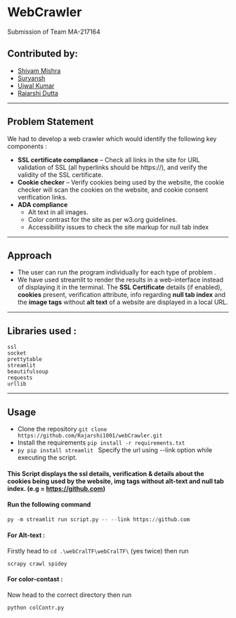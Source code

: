 # WebCrawler

Submission of Team MA-217164
## Contributed by:
* [Shivam Mishra](https://github.com/7shivamx)
* [Suryansh](https://github.com/0Suryansh)
* [Ujwal Kumar](https://github.com/ujwalk04)
* [Rajarshi Dutta](https://github.com/Rajarshi1001)
***

## Problem Statement
We had to develop a web crawler which would identify the following key components :
* **SSL certificate compliance** – Check all links in the site for URL validation of SSL (all
hyperlinks should be https://), and verify the validity of the SSL certificate.
* **Cookie checker** – Verify cookies being used by the website, the cookie checker will scan
the cookies on the website, and cookie consent verification links.
* **ADA compliance**
    * Alt text in all images.
    * Color contrast for the site as per w3.org guidelines.
    * Accessibility issues to check the site markup for null tab index
***
## Approach

* The user can run the program individually for each type of problem .
* We have used streamlit to render the results in a web-interface instead of displaying it in the terminal. The __SSL Certificate__ details (if enabled), __cookies__ present, verification attribute, info regarding __null tab index__ and the __image tags__ without __alt text__ of a website are displayed in a local URL.

***
## Libraries used :

```
ssl
socket
prettytable
streamlit
beautifulsoup
requests
urllib
```
***
## Usage

* Clone the repository  `git clone https://github.com/Rajarshi1001/webCrawler.git`
* Install the requirements `pip install -r requirements.txt`
* ```py pip install streamlit ```
Specify the url using --link option while executing the script.

#### This Script displays the ssl details, verification & details about the cookies being used by the website, img tags without alt-text and null tab index. (e.g = https://github.com)

#### Run the following command 
```py
py -m streamlit run script.py -- --link https://github.com
```

<!-- #### For SSL-Certificate compilance test:
```
python3 check.py
```
#### For Cookie- test:
```
python3 cookies.py
``` -->
#### For Alt-text :
Firstly head to `cd .\webCralTF\webCralTF\` (yes twice) then run
```
scrapy crawl spidey
```
#### For color-contast :
Now head to the correct directory then run
```
python colContr.py
```
<!-- #### For tab-Index navigation :
```
python3 tabindex.py
``` -->
